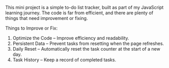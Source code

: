 This mini project is a simple to-do list tracker, built as part of my JavaScript learning journey. 
The code is far from efficient, and there are plenty of things that need improvement or fixing.

Things to Improve or Fix:
1. Optimize the Code – Improve efficiency and readability.
2. Persistent Data – Prevent tasks from resetting when the page refreshes.
3. Daily Reset – Automatically reset the task counter at the start of a new day.
4. Task History – Keep a record of completed tasks.
